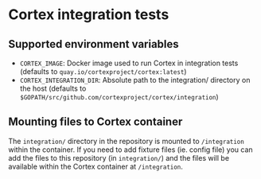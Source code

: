 # Cortex integration tests

## Supported environment variables

- `CORTEX_IMAGE`: Docker image used to run Cortex in integration tests (defaults to `quay.io/cortexproject/cortex:latest`)
- `CORTEX_INTEGRATION_DIR`: Absolute path to the integration/ directory on the host (defaults to `$GOPATH/src/github.com/cortexproject/cortex/integration`)

## Mounting files to Cortex container

The `integration/` directory in the repository is mounted to `/integration` within the container. If you need to add fixture files (ie. config file) you can add the files to this repository (in `integration/`) and the files will be available within the Cortex container at `/integration`.
